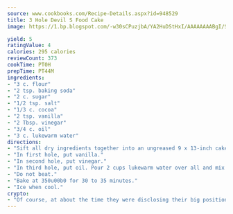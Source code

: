 ```yaml
---
source: www.cookbooks.com/Recipe-Details.aspx?id=948529
title: 3 Hole Devil S Food Cake
image: https://1.bp.blogspot.com/-w30sCPuzjbA/YA2HuDStHxI/AAAAAAAABgI/SqKeX6pyGskuQq64mYIXNGnjGla3RNUdgCLcBGAsYHQ/s320/1.png

yield: 5
ratingValue: 4
calories: 295 calories
reviewCount: 373
cookTime: PT0H
prepTime: PT44M
ingredients:
- "3 c. flour"
- "2 tsp. baking soda"
- "2 c. sugar"
- "1/2 tsp. salt"
- "1/3 c. cocoa"
- "2 tsp. vanilla"
- "2 Tbsp. vinegar"
- "3/4 c. oil"
- "3 c. lukewarm water"
directions:
- "Sift all dry ingredients together into an ungreased 9 x 13-inch cake pan. Make 3 holes in dry mixture."
- "In first hole, put vanilla."
- "In second hole, put vinegar."
- "In third hole, put oil. Pour 2 cups lukewarm water over all and mix well with a fork."
- "Do not beat."
- "Bake at 350u00b0 for 30 to 35 minutes."
- "Ice when cool."
crypto:
- "Of course, at about the time they were disclosing their big position, Bitcoin started to crash."
---
```

